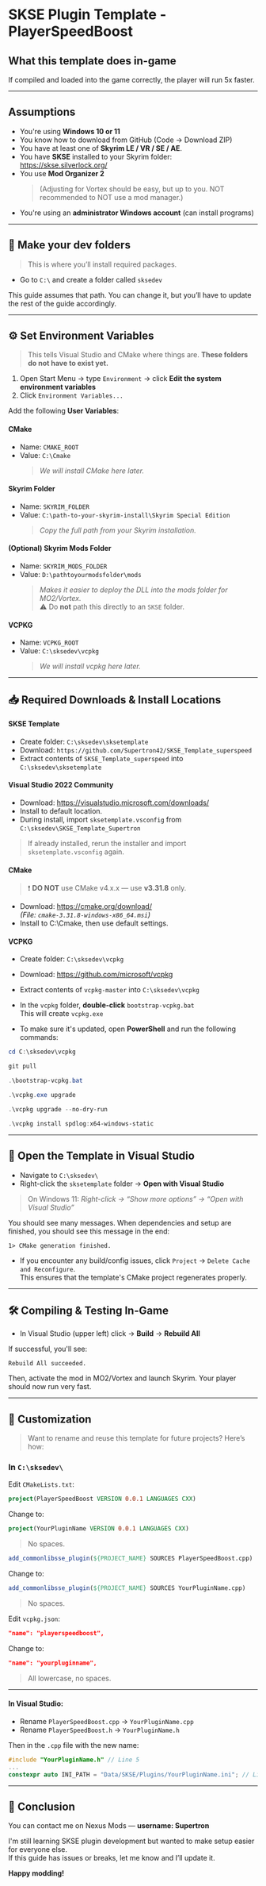 # SKSE Plugin Template - PlayerSpeedBoost

## What this template does in-game

If compiled and loaded into the game correctly, the player will run 5x faster.

---

## Assumptions

- You're using **Windows 10 or 11**
- You know how to download from GitHub (Code → Download ZIP)
- You have at least one of **Skyrim LE / VR / SE / AE**.
- You have **SKSE** installed to your Skyrim folder: https://skse.silverlock.org/
- You use **Mod Organizer 2**  
  > (Adjusting for Vortex should be easy, but up to you. NOT recommended to NOT use a mod manager.)
- You're using an **administrator Windows account** (can install programs)

---

## 📁 Make your dev folders

> This is where you’ll install required packages.

- Go to `C:\` and create a folder called `sksedev`

This guide assumes that path. You can change it, but you’ll have to update the rest of the guide accordingly.

---

## ⚙️ Set Environment Variables

> This tells Visual Studio and CMake where things are. **These folders do not have to exist yet.**

1. Open Start Menu → type `Environment` → click **Edit the system environment variables**
2. Click `Environment Variables...`

Add the following **User Variables**:

#### CMake
- Name: `CMAKE_ROOT`  
- Value: `C:\Cmake`  
  > _We will install CMake here later._

#### Skyrim Folder
- Name: `SKYRIM_FOLDER`  
- Value: `C:\path-to-your-skyrim-install\Skyrim Special Edition`  
  > _Copy the full path from your Skyrim installation._

#### (Optional) Skyrim Mods Folder
- Name: `SKYRIM_MODS_FOLDER`  
- Value: `D:\pathtoyourmodsfolder\mods`  
  > _Makes it easier to deploy the DLL into the mods folder for MO2/Vortex._  
  > ⚠️ Do **not** path this directly to an `SKSE` folder.

#### VCPKG
- Name: `VCPKG_ROOT`  
- Value: `C:\sksedev\vcpkg`  
  > _We will install vcpkg here later._

---

## 📥 Required Downloads & Install Locations

#### SKSE Template

- Create folder: `C:\sksedev\sksetemplate`
- Download: `https://github.com/Supertron42/SKSE_Template_superspeed`
- Extract contents of `SKSE_Template_superspeed` into `C:\sksedev\sksetemplate`

#### Visual Studio 2022 Community

- Download: https://visualstudio.microsoft.com/downloads/
- Install to default location.
- During install, import `sksetemplate.vsconfig` from `C:\sksedev\SKSE_Template_Supertron`

> If already installed, rerun the installer and import `sksetemplate.vsconfig` again.

#### CMake

> ❗ **DO NOT** use CMake v4.x.x — use **v3.31.8** only.

- Download: https://cmake.org/download/  
  _(File: `cmake-3.31.8-windows-x86_64.msi`)_
- Install to C:\Cmake, then use default settings. 

#### VCPKG

- Create folder: `C:\sksedev\vcpkg`
- Download: https://github.com/microsoft/vcpkg
- Extract contents of `vcpkg-master` into `C:\sksedev\vcpkg`

- In the `vcpkg` folder, **double-click** `bootstrap-vcpkg.bat`  
  This will create `vcpkg.exe`

- To make sure it's updated, open **PowerShell** and run the following commands:

```powershell
cd C:\sksedev\vcpkg
```

```powershell
git pull
```

```powershell
.\bootstrap-vcpkg.bat
```

```powershell
.\vcpkg.exe upgrade
```

```powershell
.\vcpkg upgrade --no-dry-run
```

```powershell
.\vcpkg install spdlog:x64-windows-static
```

---

## 🧠 Open the Template in Visual Studio

- Navigate to `C:\sksedev\`
- Right-click the `sksetemplate` folder → **Open with Visual Studio**

> On Windows 11: _Right-click → “Show more options” → “Open with Visual Studio”_

You should see many messages. When dependencies and setup are finished, you should see this message in the end:

```
1> CMake generation finished.
```

- If you encounter any build/config issues, click `Project` → `Delete Cache and Reconfigure`.  
  This ensures that the template's CMake project regenerates properly.


---

## 🛠 Compiling & Testing In-Game

- In Visual Studio (upper left) click → **Build** → **Rebuild All**

If successful, you'll see:
```
Rebuild All succeeded.
```

Then, activate the mod in MO2/Vortex and launch Skyrim. Your player should now run very fast.

---

## 🔧 Customization

> Want to rename and reuse this template for future projects? Here’s how:

### In `C:\sksedev\`

Edit `CMakeLists.txt`:
```cmake
project(PlayerSpeedBoost VERSION 0.0.1 LANGUAGES CXX)
```
Change to:
```cmake
project(YourPluginName VERSION 0.0.1 LANGUAGES CXX)
```
> No spaces.

```cmake
add_commonlibsse_plugin(${PROJECT_NAME} SOURCES PlayerSpeedBoost.cpp)
```
Change to:
```cmake
add_commonlibsse_plugin(${PROJECT_NAME} SOURCES YourPluginName.cpp)
```
> No spaces.

Edit `vcpkg.json`:
```json
"name": "playerspeedboost",
```
Change to:
```json
"name": "yourpluginname",
```
> All lowercase, no spaces.

---

#### In Visual Studio:

- Rename `PlayerSpeedBoost.cpp` → `YourPluginName.cpp`
- Rename `PlayerSpeedBoost.h` → `YourPluginName.h`

Then in the `.cpp` file with the new name:

```cpp
#include "YourPluginName.h" // Line 5
...
constexpr auto INI_PATH = "Data/SKSE/Plugins/YourPluginName.ini"; // Line 17
```

---

## 🎯 Conclusion

You can contact me on Nexus Mods — **username: Supertron**

I'm still learning SKSE plugin development but wanted to make setup easier for everyone else.  
If this guide has issues or breaks, let me know and I’ll update it.

**Happy modding!**

